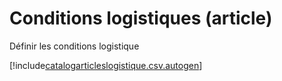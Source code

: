 # Conditions logistiques (article)

Définir les conditions logistique


[!include[catalogarticleslogistique.csv.autogen](catalogarticleslogistique.csv.autogen.md)]

<!-- [!include[catalogarticleslogistique.raw.autogen](catalogarticleslogistique.raw.autogen.md)]--> 

<!-- [!include[catalogarticleslogistique.xml.autogen](catalogarticleslogistique.xml.autogen.md)]--> 

